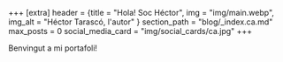 +++
[extra]
header = {title = "Hola! Soc Héctor", img = "img/main.webp", img_alt = "Héctor Tarascó, l'autor" }
section_path = "blog/_index.ca.md"
max_posts = 0
social_media_card = "img/social_cards/ca.jpg"
+++

Benvingut a mi portafoli!
